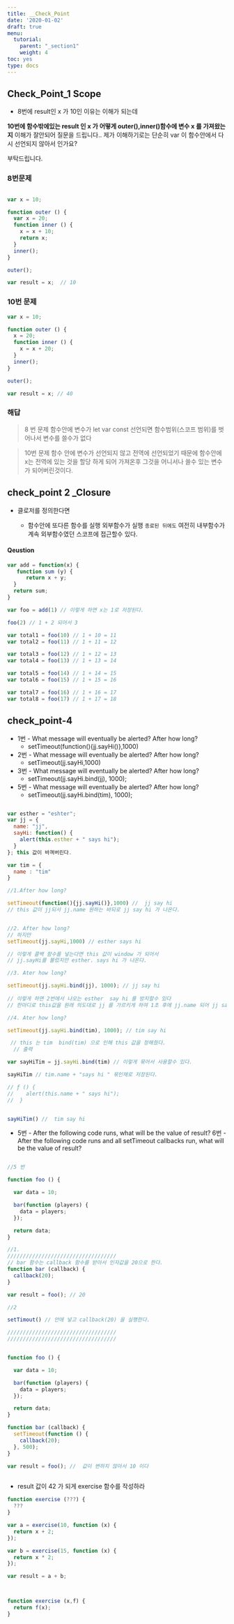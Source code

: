 ```yaml
---
title: __Check_Point
date: '2020-01-02'
draft: true
menu:
  tutorial:
    parent: "_section1"
    weight: 4
toc: yes
type: docs
---
```




## Check_Point_1 Scope

   * 8번에 result인 x 가 10인 이유는 이해가 되는데 

**10번에 함수밖에있는 result 인  x 가 어떻게 outer(),inner()함수에 변수 x 를 가져왔는지** 이해가 잘안되어 질문을 드립니다..  제가 이해하기로는 단순히 var 이 함수안에서 다시 선언되지 않아서 인가요?

부탁드립니다.  




### 8번문제 

```js

var x = 10;

function outer () {
  var x = 20;
  function inner () {
    x = x + 10;
    return x;
  }
  inner();
}

outer();

var result = x;  // 10


```

### 10번 문제 

```js
var x = 10;

function outer () {
  x = 20;
  function inner () {
    x = x + 20;
  }
  inner();
}

outer();

var result = x; // 40


```

### 해답



> 8 번 문제 함수안에 변수가 let var const 선언되면 함수범위(스코프 범위)를 벗어나서 변수를 쓸수가 없다 


> 10번 문제  함수 안에 변수가 선언되지 않고 전역에 선언되었기 때문에 함수안에 x는 전역에 있는 것을 할당 하게 되어 가져온후 그것을 어니서나 쓸수 있는 변수가 되어버린것이다. 



## check_point 2 _Closure
 

  * 클로저를 정의한다면 
  
    * 함수안에 또다른 함수를 실행 외부함수가 실행 `종료된 뒤에도` 여전히 내부함수가 계속 외부함수였던 스코프에 접근할수 있다. 



#### Qeustion

```js
var add = function(x) {
   function sum (y) {
      return x + y;
  }
  return sum;
}

var foo = add(1) // 이렇게 하면 x는 1로 저장된다. 

foo(2) // 1 + 2 되어서 3 

var total1 = foo(10) // 1 + 10 = 11
var total2 = foo(11) // 1 + 11 = 12

var total3 = foo(12) // 1 + 12 = 13
var total4 = foo(13) // 1 + 13 = 14

var total5 = foo(14) // 1 + 14 = 15
var total6 = foo(15) // 1 + 15 = 16

var total7 = foo(16) // 1 + 16 = 17
var total8 = foo(17) // 1 + 17 = 18

```



## check_point-4 
* 1번 - What message will eventually be alerted? After how long?
  * setTimeout(function(){jj.sayHi()},1000) 
* 2번 - What message will eventually be alerted? After how long?
  * setTimeout(jj.sayHi,1000)
* 3번 - What message will eventually be alerted? After how long?
  * setTimeout(jj.sayHi.bind(jj), 1000);
* 5번 - What message will eventually be alerted? After how long?
  * setTimeout(jj.sayHi.bind(tim), 1000); 
  
```js

var esther = "eshter";
var jj = {
  name: "jj",
  sayHi: function() {
    alert(this.esther + " says hi");
  }
}; this 값이 바껴버린다. 

var tim = {
  name : "tim"
}

//1.After how long?

setTimeout(function(){jj.sayHi()},1000) //  jj say hi 
// this 값이 jj되서 jj.name 원하는 바되로 jj say hi 가 나온다. 


//2. After how long?
// 하지만 
setTimeout(jj.sayHi,1000) // esther says hi

// 이렇게 콜백 함수를 넣는다면 this 값이 window 가 되어서
// jj.sayHi를 불렀지만 esther. says hi 가 나온다. 

//3. Ater how long?

setTimeout(jj.sayHi.bind(jj), 1000); // jj say hi
 
// 이렇게 하면 2번에서 나오는 esther  say hi 를 방지할수 있다 
// 한마디로 this값을 원래 의도대로 jj 를 가르키게 하여 1초 후에 jj.name 되어 jj say hi  가 된다. 

//4. Ater how long?

setTimeout(jj.sayHi.bind(tim), 1000); // tim say hi

 // this 는 tim  bind(tim) 으로 인해 this 값을 정해줬다. 
  // 출력 

var sayHiTim = jj.sayHi.bind(tim) // 이렇게 묶어서 사용할수 있다. 

sayHiTim // tim.name + "says hi " 묶인채로 저장된다.  

// ƒ () {
//    alert(this.name + " says hi");
//  }


sayHiTim() //  tim say hi
```


* 5번 - After the following code runs, what will be the value of result? 
6번 - After the following code runs and all setTimeout callbacks run, what will be the value of result?


```js

//5 번

function foo () {

  var data = 10;

  bar(function (players) {
    data = players;
  });

  return data;
}

//1.
///////////////////////////////////  
// bar 함수는 callback 함수를 받아서 인자값을 20으로 한다. 
function bar (callback) {
  callback(20);
}

var result = foo(); // 20

//2

setTimout() // 안에 넣고 callback(20) 을 실행한다. 

///////////////////////////////////
///////////////////////////////////


function foo () {

  var data = 10;

  bar(function (players) {
    data = players;
  });

  return data;
}

function bar (callback) {
  setTimeout(function () {
    callback(20);
  }, 500);
}

var result = foo(); //  값이 변하지 않아서 10 이다 



```


* result 값이 42 가 되게 exercise 함수를 작성하라 


```js
function exercise (???) {
  ???
}

var a = exercise(10, function (x) {
  return x + 2;
});

var b = exercise(15, function (x) {
  return x * 2;
});

var result = a + b;



function exercise (x,f) {
  return f(x);
}


```

